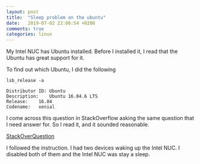 ```yaml
---
layout: post
title:  "Sleep problem on the ubuntu"
date:   2019-07-02 22:06:54 +0200
comments: true
categories: linux 
---
```


My Intel NUC has Ubuntu installed. Before I installed it, I read that the Ubuntu has great support for it. 

To find out which Ubuntu, I did the following

    lsb_release -a

    Distributor ID:	Ubuntu
    Description:	Ubuntu 16.04.6 LTS
    Release:	16.04
    Codename:	xenial

I come across this question in StackOverflow asking the same question that I need answer for. So I read it, and it sounded reasonable.

[StackOverQuestion](https://askubuntu.com/questions/598236/ubuntu-wakes-up-after-few-seconds-of-sleep)

I followed the instruction. I had two devices waking up the Intel NUC. I disabled both of them and the Intel NUC was stay a sleep. 